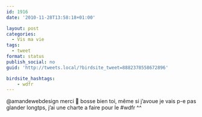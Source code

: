 ```yaml
---
id: 1916
date: '2010-11-28T13:58:18+01:00'

layout: post
categories:
  - Vis ma vie
tags:
  - tweet
format: status
publish_social: no
guid: 'http://tweets.local/?birdsite_tweet=8882378558672896'

birdsite_hashtags:
    - wdfr
---
```


@amandewebdesign merci 🙂 bosse bien toi, même si j’avoue je vais p-e pas glander longtps, j’ai une charte a faire pour le #wdfr ^^
